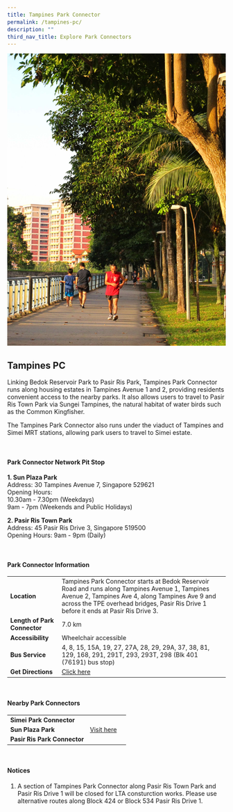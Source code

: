 ```yaml
---
title: Tampines Park Connector
permalink: /tampines-pc/
description: ""
third_nav_title: Explore Park Connectors
---
```

![](/images/tampines%20pc.JPG)

## Tampines PC

Linking Bedok Reservoir Park to Pasir Ris Park, Tampines Park Connector runs along housing estates in Tampines Avenue 1 and 2, providing residents convenient access to the nearby parks. It also allows users to travel to Pasir Ris Town Park via Sungei Tampines, the natural habitat of water birds such as the Common Kingfisher.

The Tampines Park Connector also runs under the viaduct of Tampines and Simei MRT stations, allowing park users to travel to Simei estate.

<br>

#### Park Connector Network Pit Stop

**1. Sun Plaza Park**<br>
Address: 30 Tampines Avenue 7, Singapore 529621<br>
Opening Hours:<br>
10.30am - 7.30pm (Weekdays)<br>
9am - 7pm (Weekends and Public Holidays)

**2. Pasir Ris Town Park**<br>
Address: 45 Pasir Ris Drive 3, Singapore 519500<br>
Opening Hours: 9am - 9pm (Daily)

<br>

#### Park Connector Information

|  |  |  |
| -------- | -------- | -------- |
| **Location** | Tampines Park Connector starts at Bedok Reservoir Road and runs along Tampines Avenue 1, Tampines Avenue 2, Tampines Ave 4, along Tampines Ave 9 and across the TPE overhead bridges, Pasir Ris Drive 1 before it ends at Pasir Ris Drive 3. |  |
| **Length of Park Connector** | 7.0 km |  |
| **Accessibility** | Wheelchair accessible | |
| **Bus Service** |4, 8, 15, 15A, 19, 27, 27A, 28, 29, 29A, 37, 38, 81, 129, 168, 291, 291T, 293, 293T, 298 (Blk 401 (76191) bus stop)| |
| **Get Directions** | [Click here](https://www.onemap.gov.sg/main/v2/?lat=1.3569440536588102&amp;lng=103.94423868766883)| |

<br>	

#### Nearby Park Connectors

|   |  |  |
| -------- | -------- | -------- |
| **Simei Park Connector** | | |
| **Sun Plaza Park** | [Visit here](https://www.nparks.gov.sg/gardens-parks-and-nature/parks-and-nature-reserves/sun-plaza-park) | | 
| **Pasir Ris Park Connector** | | |

<br>

#### Notices

1. A section of Tampines Park Connector along Pasir Ris Town Park and Pasir Ris Drive 1 will be closed for LTA consturction works. Please use alternative routes along Block 424 or Block 534 Pasir Ris Drive 1.